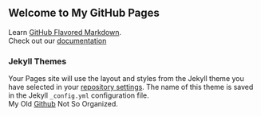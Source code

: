 ## Welcome to My GitHub Pages
Learn [GitHub Flavored Markdown](https://guides.github.com/features/mastering-markdown/).  
Check out our [documentation](https://docs.github.com/categories/github-pages-basics/)
### Jekyll Themes
Your Pages site will use the layout and styles from the Jekyll theme you have selected in your [repository settings](https://github.com/prajitgandhi/2020-December/settings). The name of this theme is saved in the Jekyll `_config.yml` configuration file.  
My Old [Github](https://github.com/SageGandhi) Not So Organized. 
